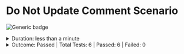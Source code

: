 # Do Not Update Comment Scenario

![Generic badge](https://img.shields.io/badge/6/6-PASSED-brightgreen.svg)
<details>
  <summary>Duration: less than a minute</summary>
  <table>
    <tr>
      <th>Start:</th>
      <td><code>2024-02-27 20:25:44.651 UTC</code></td>
    </tr>
    <tr>
      <th>Finish:</th>
      <td><code>2024-02-27 20:26:27.991 UTC</code></td>
    </tr>
  </table>
</details>
<details>
  <summary>Outcome: Passed | Total Tests: 6 | Passed: 6 | Failed: 0</summary>
  <table>
    <tr>
      <th>Total Test Suites:</th>
      <td>5</td>
    </tr>
    <tr>
      <th>Total Tests:</th>
      <td>6</td>
    </tr>
    <tr>
      <th>Total Tests Registered:</th>
      <td>6</td>
    </tr>
    <tr>
      <th>Failed Tests:</th>
      <td>0</td>
    </tr>
    <tr>
      <th>Passed Tests:</th>
      <td>6</td>
    </tr>
    <tr>
      <th>Passed Percentage:</th>
      <td>100%</td>
    </tr>
  </table>
</details>

